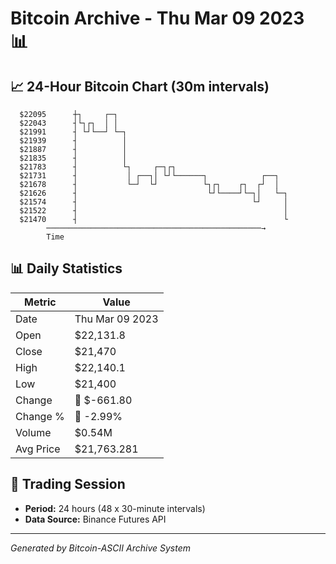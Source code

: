 # Bitcoin Archive - Thu Mar 09 2023 📊

## 📈 24-Hour Bitcoin Chart (30m intervals)

```
  $22095      ┼┐     ┌─┐                                       
  $22043      ┤└┐┌┐  │ │                                       
  $21991      ┤ └┘└──┘ └─┐                                     
  $21939      ┤          │                                     
  $21887      ┤          │                                     
  $21835      ┤          │                                     
  $21783      ┤          └┐     ┌─┐┌┐                          
  $21731      ┤           │ ┌──┐│ └┘└──────┐            ┌──┐   
  $21678      ┤           └─┘  └┘          └┐┌┐    ┌┐  ┌┘  │   
  $21626      ┤                             └┘└────┘└─┐│   └─┐ 
  $21574      ┤                                       └┘     │ 
  $21522      ┤                                              │ 
  $21470      ┤                                              └ 
        ────────────────────────────────────────────────→
        Time
```

## 📊 Daily Statistics

| Metric | Value |
|--------|-------|
| Date | Thu Mar 09 2023 |
| Open | $22,131.8 |
| Close | $21,470 |
| High | $22,140.1 |
| Low | $21,400 |
| Change | 🔴 $-661.80 |
| Change % | 🔴 -2.99% |
| Volume | $0.54M |
| Avg Price | $21,763.281 |

## 📅 Trading Session

- **Period:** 24 hours (48 x 30-minute intervals)
- **Data Source:** Binance Futures API

---
*Generated by Bitcoin-ASCII Archive System*
